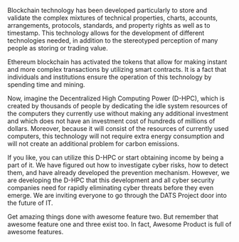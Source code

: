 Blockchain technology has been developed particularly to store and validate the complex mixtures of technical properties, charts, accounts, arrangements, protocols, standards, and property rights as well as to timestamp. This technology allows for the development of different technologies needed, in addition to the stereotyped perception of many people as storing or trading value. 

Ethereum blockchain has activated the tokens that allow for making instant and more complex transactions by utilizing smart contracts. It is a fact that individuals and institutions ensure the operation of this technology by spending time and mining. 

Now, imagine the Decentralized High Computing Power (D-HPC), which is created by thousands of people by dedicating the idle system resources of the computers they currently use without making any additional investment and which does not have an investment cost of hundreds of millions of dollars. Moreover, because it will consist of the resources of currently used computers, this technology will not require extra energy consumption and will not create an additional problem for carbon emissions. 

If you like, you can utilize this D-HPC or start obtaining income by being a part of it. We have figured out how to investigate cyber risks, how to detect them, and have already developed the prevention mechanism. However, we are developing the D-HPC that this development and all cyber security companies need for rapidly eliminating cyber threats before they even emerge. We are inviting everyone to go through the DATS Project door into the future of IT.

Get amazing things done with awesome feature two. But remember that awesome feature one and three exist too. In fact, Awesome Product is full of awesome features.
